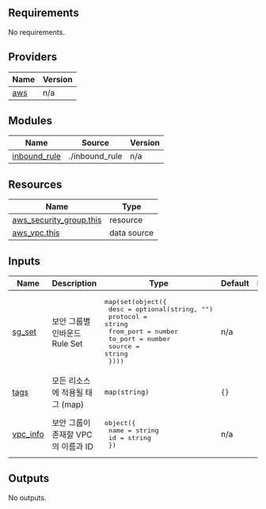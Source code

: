 <!-- BEGIN_TF_DOCS -->
## Requirements

No requirements.

## Providers

| Name | Version |
|------|---------|
| <a name="provider_aws"></a> [aws](#provider\_aws) | n/a |

## Modules

| Name | Source | Version |
|------|--------|---------|
| <a name="module_inbound_rule"></a> [inbound\_rule](#module\_inbound\_rule) | ./inbound_rule | n/a |

## Resources

| Name | Type |
|------|------|
| [aws_security_group.this](https://registry.terraform.io/providers/hashicorp/aws/latest/docs/resources/security_group) | resource |
| [aws_vpc.this](https://registry.terraform.io/providers/hashicorp/aws/latest/docs/data-sources/vpc) | data source |

## Inputs

| Name | Description | Type | Default | Required |
|------|-------------|------|---------|:--------:|
| <a name="input_sg_set"></a> [sg\_set](#input\_sg\_set) | 보안 그룹별 인바운드 Rule Set | <pre>map(set(object({<br>    desc      = optional(string, "")<br>    protocol  = string<br>    from_port = number<br>    to_port   = number<br>    source    = string<br>  })))</pre> | n/a | yes |
| <a name="input_tags"></a> [tags](#input\_tags) | 모든 리소스에 적용될 태그 (map) | `map(string)` | `{}` | no |
| <a name="input_vpc_info"></a> [vpc\_info](#input\_vpc\_info) | 보안 그룹이 존재할 VPC의 이름과 ID | <pre>object({<br>    name = string<br>    id   = string<br>  })</pre> | n/a | yes |

## Outputs

No outputs.
<!-- END_TF_DOCS -->
